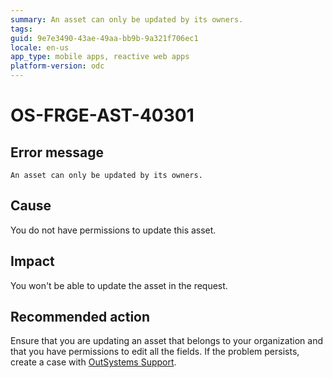 ```yaml
---
summary: An asset can only be updated by its owners.
tags: 
guid: 9e7e3490-43ae-49aa-bb9b-9a321f706ec1
locale: en-us
app_type: mobile apps, reactive web apps
platform-version: odc
---
```


# OS-FRGE-AST-40301

## Error message

`An asset can only be updated by its owners.`

## Cause

You do not have permissions to update this asset.

## Impact

You won't be able to update the asset in the request.

## Recommended action

Ensure that you are updating an asset that belongs to your organization and that you have permissions to edit all the fields.
If the problem persists, create a case with [OutSystems Support](https://www.outsystems.com/support/portal/open-support-case?ErrorCode=OS-FRGE-AST-40301).
